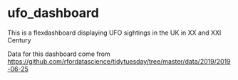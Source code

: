 # ufo_dashboard
This is a flexdashboard displaying UFO sightings in the UK in XX and XXI Century

Data for this dashboard come from https://github.com/rfordatascience/tidytuesday/tree/master/data/2019/2019-06-25
